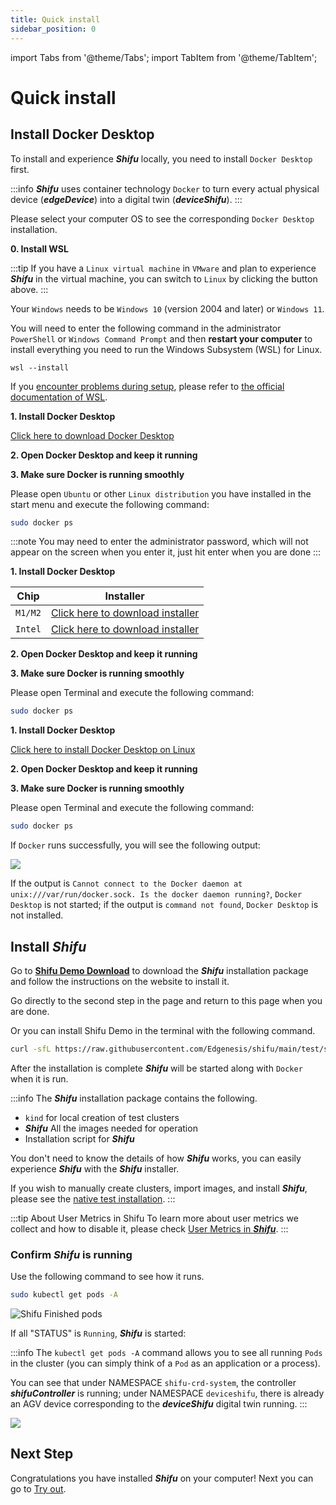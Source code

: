 ```yaml
---
title: Quick install
sidebar_position: 0
---
```


import Tabs from '@theme/Tabs';
import TabItem from '@theme/TabItem';

# Quick install

## Install Docker Desktop

To install and experience ***Shifu*** locally, you need to install `Docker Desktop` first.

:::info
***Shifu*** uses container technology `Docker` to turn every actual physical device (***edgeDevice***) into a digital twin (***deviceShifu***).
:::

Please select your computer OS to see the corresponding `Docker Desktop` installation.

<Tabs groupId="operating-systems">
<TabItem value="win" label="Windows(WSL)">

**0. Install WSL**

:::tip
If you have a `Linux virtual machine` in `VMware` and plan to experience ***Shifu*** in the virtual machine, you can switch to `Linux` by clicking the button above.
:::

Your `Windows` needs to be `Windows 10` (version 2004 and later) or `Windows 11`.

You will need to enter the following command in the administrator `PowerShell` or `Windows Command Prompt` and then **restart your computer** to install everything you need to run the Windows Subsystem (WSL) for Linux.

```
wsl --install
```

If you [encounter problems during setup](https://answers.microsoft.com/en-us/msoffice/forum/all/installation-encountered-a-problem-during-setup/4ad592c9-96b4-49db-8c25-8c144990b7d3), please refer to [the official documentation of WSL](https://docs.microsoft.com/zh-cn/windows/wsl/install).

**1. Install Docker Desktop**

[Click here to download Docker Desktop](https://desktop.docker.com/win/main/amd64/Docker%20Desktop%20Installer.exe)

**2. Open Docker Desktop and keep it running**

**3. Make sure Docker is running smoothly**

Please open `Ubuntu` or other `Linux distribution` you have installed in the start menu and execute the following command:

```bash
sudo docker ps
```

:::note
You may need to enter the administrator password, which will not appear on the screen when you enter it, just hit enter when you are done
:::

</TabItem>
<TabItem value="mac" label="macOS">

**1. Install Docker Desktop**

| Chip | Installer |
|--|--|
| `M1/M2` | [Click here to download installer](https://desktop.docker.com/mac/main/arm64/Docker.dmg) |
| `Intel` | [Click here to download installer](https://desktop.docker.com/mac/main/amd64/Docker.dmg) |

**2. Open Docker Desktop and keep it running**

**3. Make sure Docker is running smoothly**

Please open Terminal and execute the following command:

```bash
sudo docker ps
```

</TabItem>
<TabItem value="linux" label="Linux">

**1. Install Docker Desktop**

[Click here to install Docker Desktop on Linux](https://docs.docker.com/desktop/install/linux-install/)

**2. Open Docker Desktop and keep it running**

**3. Make sure Docker is running smoothly**

Please open Terminal and execute the following command:

```bash
sudo docker ps
```

</TabItem>
</Tabs>

If `Docker` runs successfully, you will see the following output:

![](images/docker_run.png)

If the output is `Cannot connect to the Docker daemon at unix:///var/run/docker.sock. Is the docker daemon running?`, `Docker Desktop` is not started; if the output is `command not found`, `Docker Desktop` is not installed.

## Install ***Shifu***

Go to [**Shifu Demo Download**](https://shifu.run/disclaimer) to download the ***Shifu*** installation package and follow the instructions on the website to install it.

Go directly to the second step in the page and return to this page when you are done.

Or you can install Shifu Demo in the terminal with the following command.
```bash
curl -sfL https://raw.githubusercontent.com/Edgenesis/shifu/main/test/scripts/shifu-demo-install.sh | sudo sh -
```

After the installation is complete ***Shifu*** will be started along with `Docker` when it is run.

:::info
The ***Shifu*** installation package contains the following.

- `kind` for local creation of test clusters
- ***Shifu*** All the images needed for operation
- Installation script for ***Shifu***

You don't need to know the details of how ***Shifu*** works, you can easily experience ***Shifu*** with the ***Shifu*** installer.

If you wish to manually create clusters, import images, and install ***Shifu***, please see the [native test installation](docs\guides\install\install-shifu-dev.md).
:::

:::tip About User Metrics in Shifu
To learn more about user metrics we collect and how to disable it, please check [User Metrics in ***Shifu***](docs\guides\relative-information\user-metrics.md).
:::

### Confirm ***Shifu*** is running

Use the following command to see how it runs.

```bash
sudo kubectl get pods -A
```

![Shifu Finished pods](images/shifuFinishPods.png)

If all "STATUS" is `Running`, ***Shifu*** is started:

:::info
The `kubectl get pods -A` command allows you to see all running `Pods` in the cluster (you can simply think of a `Pod` as an application or a process).

You can see that under NAMESPACE `shifu-crd-system`, the controller ***shifuController*** is running; under NAMESPACE `deviceshifu`, there is already an AGV device corresponding to the ***deviceShifu*** digital twin running.
:::

![](./images-cluster/cluster-1-en.png)

## Next Step

Congratulations you have installed ***Shifu*** on your computer! Next you can go to [Try out](./demo-try.md).
